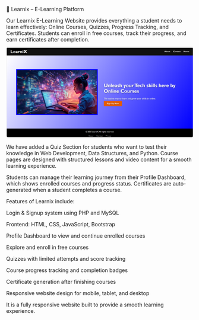  📘 Learnix – E-Learning Platform
 
 
Our Learnix E-Learning Website provides everything a student needs to learn effectively:
Online Courses, Quizzes, Progress Tracking, and Certificates. Students can enroll in free courses, track their progress, and earn certificates after completion.

![Image Alt](https://github.com/chaithanya2004/Learnix-online_learning_platform_project/blob/main/Screenshot%202025-09-20%20150758.png?raw=true)

We have added a Quiz Section for students who want to test their knowledge in Web Development, Data Structures, and Python. Course pages are designed with structured lessons and video content for a smooth learning experience.

Students can manage their learning journey from their Profile Dashboard, which shows enrolled courses and progress status. Certificates are auto-generated when a student completes a course.

Features of Learnix include:

Login & Signup system using PHP and MySQL

Frontend: HTML, CSS, JavaScript, Bootstrap  

Profile Dashboard to view and continue enrolled courses

Explore and enroll in free courses

Quizzes with limited attempts and score tracking

Course progress tracking and completion badges

Certificate generation after finishing courses

Responsive website design for mobile, tablet, and desktop


It is a fully responsive website built to provide a smooth learning experience. 

